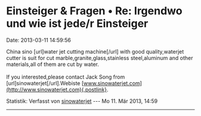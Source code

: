 Einsteiger & Fragen • Re: Irgendwo und wie ist jede/r Einsteiger
================================================================

Date: 2013-03-11 14:59:56

China sino \[url\]water jet cutting machine\[/url\] with good
quality,waterjet cutter is suit for cut marble,granite,glass,stainless
steel,aluminum and other materials,all of them are cut by water.\
\
If you interested,please contact Jack Song from
\[url\]sinowaterjet\[/url\].Webiste
[www.sinowaterjet.com](http://www.sinowaterjet.com){.postlink}.

Statistik: Verfasst von
[sinowaterjet](http://forum.suma-ev.de/memberlist.php?mode=viewprofile&u=84)
--- Mo 11. Mär 2013, 14:59

------------------------------------------------------------------------
